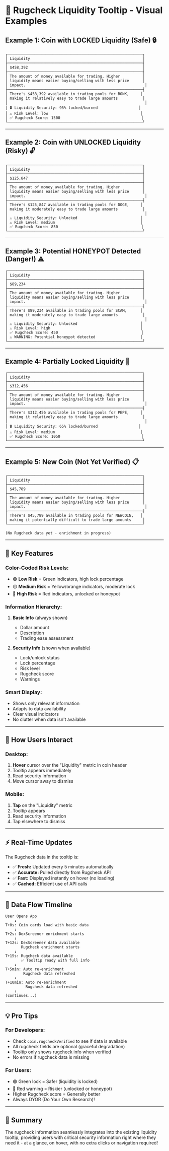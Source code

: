 # 🎨 Rugcheck Liquidity Tooltip - Visual Examples

## Example 1: Coin with LOCKED Liquidity (Safe) 🔒

```
┌────────────────────────────────────────────────────────────┐
│ Liquidity                                                  │
├────────────────────────────────────────────────────────────┤
│ $458,392                                                   │
├────────────────────────────────────────────────────────────┤
│ The amount of money available for trading. Higher          │
│ liquidity means easier buying/selling with less price      │
│ impact.                                                     │
├────────────────────────────────────────────────────────────┤
│ There's $458,392 available in trading pools for BONK,     │
│ making it relatively easy to trade large amounts           │
│                                                             │
│ 🔒 Liquidity Security: 95% locked/burned                  │
│ ⚠️ Risk Level: low                                         │
│ ✅ Rugcheck Score: 1500                                    │
└────────────────────────────────────────────────────────────┘
```

---

## Example 2: Coin with UNLOCKED Liquidity (Risky) 🔓

```
┌────────────────────────────────────────────────────────────┐
│ Liquidity                                                  │
├────────────────────────────────────────────────────────────┤
│ $125,847                                                   │
├────────────────────────────────────────────────────────────┤
│ The amount of money available for trading. Higher          │
│ liquidity means easier buying/selling with less price      │
│ impact.                                                     │
├────────────────────────────────────────────────────────────┤
│ There's $125,847 available in trading pools for DOGE,     │
│ making it moderately easy to trade large amounts           │
│                                                             │
│ ⚠️ Liquidity Security: Unlocked                            │
│ ⚠️ Risk Level: medium                                      │
│ ✅ Rugcheck Score: 850                                     │
└────────────────────────────────────────────────────────────┘
```

---

## Example 3: Potential HONEYPOT Detected (Danger!) ⚠️

```
┌────────────────────────────────────────────────────────────┐
│ Liquidity                                                  │
├────────────────────────────────────────────────────────────┤
│ $89,234                                                    │
├────────────────────────────────────────────────────────────┤
│ The amount of money available for trading. Higher          │
│ liquidity means easier buying/selling with less price      │
│ impact.                                                     │
├────────────────────────────────────────────────────────────┤
│ There's $89,234 available in trading pools for SCAM,      │
│ making it moderately easy to trade large amounts           │
│                                                             │
│ ⚠️ Liquidity Security: Unlocked                            │
│ ⚠️ Risk Level: high                                        │
│ ✅ Rugcheck Score: 450                                     │
│ ⚠️ WARNING: Potential honeypot detected                    │
└────────────────────────────────────────────────────────────┘
```

---

## Example 4: Partially Locked Liquidity 🔐

```
┌────────────────────────────────────────────────────────────┐
│ Liquidity                                                  │
├────────────────────────────────────────────────────────────┤
│ $312,456                                                   │
├────────────────────────────────────────────────────────────┤
│ The amount of money available for trading. Higher          │
│ liquidity means easier buying/selling with less price      │
│ impact.                                                     │
├────────────────────────────────────────────────────────────┤
│ There's $312,456 available in trading pools for PEPE,     │
│ making it relatively easy to trade large amounts           │
│                                                             │
│ 🔒 Liquidity Security: 65% locked/burned                  │
│ ⚠️ Risk Level: medium                                      │
│ ✅ Rugcheck Score: 1050                                    │
└────────────────────────────────────────────────────────────┘
```

---

## Example 5: New Coin (Not Yet Verified) 📋

```
┌────────────────────────────────────────────────────────────┐
│ Liquidity                                                  │
├────────────────────────────────────────────────────────────┤
│ $45,789                                                    │
├────────────────────────────────────────────────────────────┤
│ The amount of money available for trading. Higher          │
│ liquidity means easier buying/selling with less price      │
│ impact.                                                     │
├────────────────────────────────────────────────────────────┤
│ There's $45,789 available in trading pools for NEWCOIN,   │
│ making it potentially difficult to trade large amounts     │
└────────────────────────────────────────────────────────────┘

(No Rugcheck data yet - enrichment in progress)
```

---

## 🎯 Key Features

### **Color-Coded Risk Levels:**
- 🟢 **Low Risk** = Green indicators, high lock percentage
- 🟡 **Medium Risk** = Yellow/orange indicators, moderate lock
- 🔴 **High Risk** = Red indicators, unlocked or honeypot

### **Information Hierarchy:**
1. **Basic Info** (always shown)
   - Dollar amount
   - Description
   - Trading ease assessment

2. **Security Info** (shown when available)
   - Lock/unlock status
   - Lock percentage
   - Risk level
   - Rugcheck score
   - Warnings

### **Smart Display:**
- Shows only relevant information
- Adapts to data availability
- Clear visual indicators
- No clutter when data isn't available

---

## 📱 How Users Interact

### **Desktop:**
1. **Hover** cursor over the "Liquidity" metric in coin header
2. Tooltip appears immediately
3. Read security information
4. Move cursor away to dismiss

### **Mobile:**
1. **Tap** on the "Liquidity" metric
2. Tooltip appears
3. Read security information
4. Tap elsewhere to dismiss

---

## ⚡ Real-Time Updates

The Rugcheck data in the tooltip is:
- ✅ **Fresh:** Updated every 5 minutes automatically
- ✅ **Accurate:** Pulled directly from Rugcheck API
- ✅ **Fast:** Displayed instantly on hover (no loading)
- ✅ **Cached:** Efficient use of API calls

---

## 🔄 Data Flow Timeline

```
User Opens App
    ↓
T+0s: Coin cards load with basic data
    ↓
T+2s: DexScreener enrichment starts
    ↓
T+12s: DexScreener data available
       Rugcheck enrichment starts
    ↓
T+15s: Rugcheck data available
       ✅ Tooltip ready with full info
    ↓
T+5min: Auto re-enrichment
        Rugcheck data refreshed
    ↓
T+10min: Auto re-enrichment
         Rugcheck data refreshed
    ↓
(continues...)
```

---

## 💡 Pro Tips

### **For Developers:**
- Check `coin.rugcheckVerified` to see if data is available
- All rugcheck fields are optional (graceful degradation)
- Tooltip only shows rugcheck info when verified
- No errors if rugcheck data is missing

### **For Users:**
- 🟢 Green lock = Safer (liquidity is locked)
- 🔴 Red warning = Riskier (unlocked or honeypot)
- Higher Rugcheck score = Generally better
- Always DYOR (Do Your Own Research)!

---

## 🎉 Summary

The rugcheck information seamlessly integrates into the existing liquidity tooltip, providing users with critical security information right where they need it - at a glance, on hover, with no extra clicks or navigation required!
